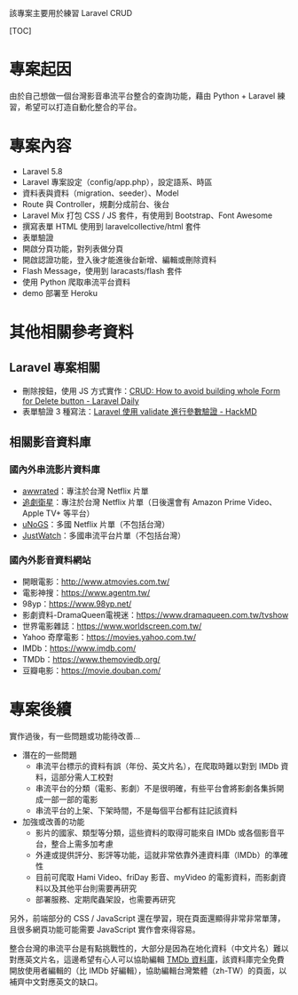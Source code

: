 





該專案主要用於練習 Laravel CRUD



[TOC]

# 專案起因

由於自己想做一個台灣影音串流平台整合的查詢功能，藉由 Python + Laravel 練習，希望可以打造自動化整合的平台。



# 專案內容

* Laravel 5.8
* Laravel 專案設定（config/app.php），設定語系、時區
* 資料表與資料（migration、seeder）、Model
* Route 與 Controller，規劃分成前台、後台
* Laravel Mix 打包 CSS / JS 套件，有使用到 Bootstrap、Font Awesome
* 撰寫表單 HTML 使用到 laravelcollective/html 套件
* 表單驗證
* 開啟分頁功能，對列表做分頁
* 開啟認證功能，登入後才能進後台新增、編輯或刪除資料
* Flash Message，使用到 laracasts/flash 套件
* 使用 Python 爬取串流平台資料
* demo 部署至 Heroku





# 其他相關參考資料

## Laravel 專案相關

* 刪除按鈕，使用 JS 方式實作：[CRUD: How to avoid building whole Form for Delete button - Laravel Daily](https://laraveldaily.com/crud-how-to-avoid-building-whole-form-for-delete-button/)
* 表單驗證 3 種寫法：[Laravel 使用 validate 進行參數驗證 - HackMD](https://hackmd.io/@8irD0FCGSQqckvMnLpAmzw/HJ1LqggUQ?type=view)



## 相關影音資料庫

### 國內外串流影片資料庫

* [awwrated](https://awwrated.com/)：專注於台灣 Netflix 片單
* [追劇衛星](https://dramas.com.tw/)：專注於台灣 Netflix 片單（日後還會有 Amazon Prime Video、Apple TV+ 等平台）
* [uNoGS](https://unogs.com/)：多國 Netflix 片單（不包括台灣）
* [JustWatch](https://www.justwatch.com/)：多國串流平台片單（不包括台灣）

### 國內外影音資料網站

* 開眼電影：http://www.atmovies.com.tw/
* 電影神搜：https://www.agentm.tw/
* 98yp：https://www.98yp.net/
* 影劇資料-DramaQueen電視迷：https://www.dramaqueen.com.tw/tvshow
* 世界電影雜誌：https://www.worldscreen.com.tw/
* Yahoo 奇摩電影：https://movies.yahoo.com.tw/
* IMDb：https://www.imdb.com/
* TMDb：https://www.themoviedb.org/
* 豆瓣电影：https://movie.douban.com/



# 專案後續

實作過後，有一些問題或功能待改善...

* 潛在的一些問題
  - 串流平台標示的資料有誤（年份、英文片名），在爬取時難以對到 IMDb 資料，這部分需人工校對
  - 串流平台的分類（電影、影劇）不是很明確，有些平台會將影劇各集拆開成一部一部的電影
  - 串流平台的上架、下架時間，不是每個平台都有註記該資料
* 加強或改善的功能
  * 影片的國家、類型等分類，這些資料的取得可能來自 IMDb 或各個影音平台，整合上需多加考慮
  * 外連或提供評分、影評等功能，這就非常依靠外連資料庫（IMDb）的準確性
  * 目前可爬取 Hami Video、friDay 影音、myVideo 的電影資料，而影劇資料以及其他平台則需要再研究
  * 部署服務、定期爬蟲架設，也需要再研究

另外，前端部分的 CSS / JavaScript 還在學習，現在頁面還顯得非常非常單薄，且很多網頁功能可能需要 JavaScript 實作會來得容易。

整合台灣的串流平台是有點挑戰性的，大部分是因為在地化資料（中文片名）難以對應英文片名，這邊希望有心人可以協助編輯 [TMDb 資料庫](https://www.themoviedb.org/)，該資料庫完全免費開放使用者編輯的（比 IMDb 好編輯），協助編輯台灣繁體（zh-TW）的頁面，以補齊中文對應英文的缺口。


